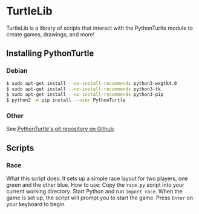 # TurtleLib

TurtleLib is a library of scripts that interact with the PythonTurtle module to create games, drawings, and more!

## Installing PythonTurtle

### Debian

```BASH
$ sudo apt-get install --no-install-recommends python3-wxgtk4.0
$ sudo apt-get install --no-install-recommends python3-tk
$ sudo apt-get install --no-install-recommends python3-pip
$ python3 -m pip install --user PythonTurtle
```

### Other

See [PythonTurtle's git repository on Github](https://github.com/PythonTurtle/PythonTurtle).

## Scripts

### Race

What this script does: It sets up a simple race layout for two players, one green and the other blue.
How to use: Copy the `race.py` script into your current working directory. Start Python and run `import race`. When the game is set up, the script will prompt you to start the game. Press `Enter` on your keyboard to begin.
